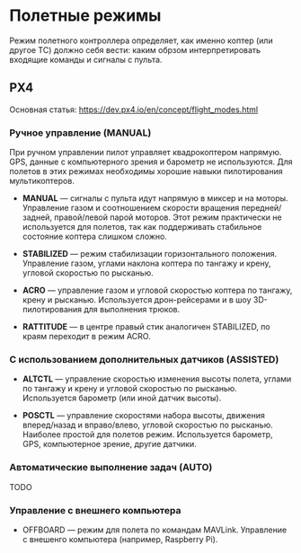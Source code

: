 Полетные режимы
===

Режим полетного контроллера определяет, как именно коптер (или другое ТС) должно себя вести: каким обрзом интерпретировать входящие команды и сигналы с пульта.

PX4
---

Основная статья: https://dev.px4.io/en/concept/flight_modes.html

### Ручное управление (MANUAL)

При ручном управлении пилот управляет квадрокоптером напрямую. GPS, данные с компьютерного зрения и барометр не используются. Для полетов в этих режимах необходимы хорошие навыки пилотирования мультикоптеров.

* **MANUAL** — сигналы с пульта идут напрямую в миксер и на моторы. Управление газом и соотношением скорости вращения передней/задней, правой/левой парой моторов. Этот режим практически не используется для полетов, так как поддерживать стабильное состояние коптера слишком сложно.

* **STABILIZED** — режим стабилизации горизонтального положения. Управление газом, углами наклона коптера по тангажу и крену, угловой скоростью по рысканью.

* **ACRO** — управление газом и угловой скоростью коптера по тангажу, крену и рысканью. Используется дрон-рейсерами и в шоу 3D-пилотирования для выполнения трюков.

* **RATTITUDE** — в центре правый стик аналогичен STABILIZED, по краям переходит в режим ACRO.

### С использованием дополнительных датчиков (ASSISTED)

* **ALTCTL** — управление скоростью изменения высоты полета, углами по тангажу и крену и угловой скоростью по рысканью. Используется барометр (или иной датчик высоты).

* **POSCTL** — управление скоростями набора высоты, движения вперед/назад и вправо/влево, угловой скоростью по рысканью. Наиболее простой для полетов режим. Используется барометр, GPS, компьютерное зрение, другие датчики.


### Автоматические выполнение задач (AUTO)

TODO

### Управление с внешнего компьютера

* OFFBOARD — режим для полета по командам MAVLink. Управление с внешенго компьютера (например, Raspberry Pi).
